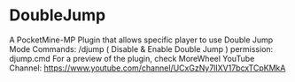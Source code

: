 # DoubleJump
A PocketMine-MP Plugin that allows specific player to use Double Jump Mode
 Commands: 
  /djump ( Disable & Enable Double Jump )
 permission:
  djump.cmd
  For a preview of the plugin, check MoreWheel YouTube Channel:
   https://www.youtube.com/channel/UCxGzNy7lIXV17bcxTCpKMkA
